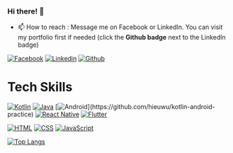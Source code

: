 ### Hi there! 👋

- 📫 How to reach : Message me on Facebook or LinkedIn. You can visit my portfolio first if needed (click the **Github badge** next to the LinkedIn badge)
<!--
**hieuwu/hieuwu** is a ✨ _special_ ✨ repository because its `README.md` (this file) appears on your GitHub profile.

Here are some ideas to get you started:

- 🔭 I’m currently working on ...
- 👯 I’m looking to collaborate on ...
- 🤔 I’m looking for help with ...
- 💬 Ask me about ...
- 📫 How to reach me: ...
- 😄 Pronouns: ...
- ⚡ Fun fact: ...
-->

[![Facebook](https://img.shields.io/badge/facebook-%231877F2.svg?&style=for-the-badge&logo=facebook&logoColor=white)](https://www.facebook.com/vu.hieu.5500/)
[![Linkedin](https://img.shields.io/badge/linkedin-%230077B5.svg?&style=for-the-badge&logo=linkedin&logoColor=white)](https://www.linkedin.com/in/hieuvu99)
[![Github](http://img.shields.io/badge/github-%231877F2.svg?&style=for-the-badge&logo=github&logoColor=white&color=black)](https://hieuwu.github.io/)

# Tech Skills

[![Kotlin](https://img.shields.io/badge/kotlin-%23FF5722.svg?&style=for-the-badge&logo=kotlin&logoColor=white)](https://github.com/hieuwu/kotlin-android-practice)
[![Java](https://img.shields.io/badge/Java-%23FFac45.svg?&style=for-the-badge&logo=java&logoColor=white&color=yellow)](https://github.com/hieuwu/kotlin-android-practice)
[![Android](https://img.shields.io/badge/android-teal.svg?&style=for-the-badge&logo=android&logoColor=white")](https://github.com/hieuwu/kotlin-android-practice)
[![React Native](https://img.shields.io/badge/React%20Native-%23FFac45.svg?&style=for-the-badge&logo=react&logoColor=blue&color=black)](https://github.com/hieuwu/kotlin-android-practice)
[![Flutter](https://img.shields.io/badge/flutter-teal.svg?&style=for-the-badge&logo=flutter&logoColor=white&color=blue)](https://github.com/hieuwu/kotlin-android-practice)

[![HTML](https://img.shields.io/badge/HTML-%23FFac45.svg?&style=for-the-badge&logo=html5&logoColor=white&color=orange)](https://github.com/hieuwu/kotlin-android-practice)
[![CSS](https://img.shields.io/badge/CSS-%23FFac45.svg?&style=for-the-badge&logo=css3&logoColor=white&color=blue)](https://github.com/hieuwu/kotlin-android-practice)
[![JavaScript](https://img.shields.io/badge/JAVASCRIPT-%23FFac45.svg?&style=for-the-badge&logo=javascript&logoColor=white&color=yellow)](https://github.com/hieuwu/kotlin-android-practice)

[![Top Langs](https://github-readme-stats.vercel.app/api/top-langs/?username=hieuwu&layout=compact&theme=vue&langs_count=6&show_icons=true)](https://github.com/hieuwu)
